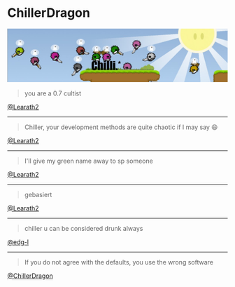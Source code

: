 # ChillerDragon

![Banner](https://raw.githubusercontent.com/ChillerDragon/ChillerDragon/master/ChilliBanner.jpg)

> you are a 0.7 cultist

[@Learath2](https://github.com/Learath2)

---

> Chiller, your development methods are quite chaotic if I may say 😄

[@Learath2](https://github.com/Learath2)

---

> I'll give my green name away to sp someone

[@Learath2](https://github.com/Learath2)

---

> gebasiert

[@Learath2](https://github.com/Learath2)

---

> chiller u can be considered drunk always

[@edg-l](https://github.com/edg-l)

---

> If you do not agree with the defaults, you use the wrong software

[@ChillerDragon](https://github.com/ChillerDragon)
